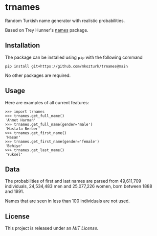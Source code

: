 # trnames

Random Turkish name generator with realistic probabilities.

Based on Trey Hunner's [names](https://github.com/treyhunner/names) package.

## Installation

The package can be installed using `pip` with the following command

```pip install git+https://github.com/mkozturk/trnames@main```

No other packages are required.

## Usage
Here are examples of all current features:
```
>>> import trnames
>>> trnames.get_full_name()
'Ahmet Harman'
>>> trnames.get_full_name(gender='male')
'Mustafa Berber'
>>> trnames.get_first_name()
'Hasan'
>>> trnames.get_first_name(gender='female')
'Behiye'
>>> trnames.get_last_name()
'Yuksel'
```

## Data
The probabilities of first and last names are parsed from 49,611,709 individuals, 24,534,483 men and 25,077,226 women, born between 1888 and 1991. 

Names that are seen in less than 100 individuals are not used.  

## License

This project is released under an _MIT License_.

